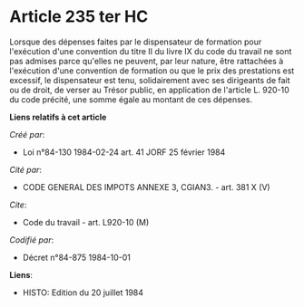 # Article 235 ter HC

Lorsque des dépenses faites par le dispensateur de formation pour l'exécution d'une convention du titre II du livre IX du
code du travail ne sont pas admises parce qu'elles ne peuvent, par leur nature, être rattachées à l'exécution d'une
convention de formation ou que le prix des prestations est excessif, le dispensateur est tenu, solidairement avec ses
dirigeants de fait ou de droit, de verser au Trésor public, en application de l'article L. 920-10 du code précité, une somme
égale au montant de ces dépenses.

**Liens relatifs à cet article**

_Créé par_:

  - Loi n°84-130 1984-02-24 art. 41 JORF 25 février 1984

_Cité par_:

  - CODE GENERAL DES IMPOTS ANNEXE 3, CGIAN3. - art. 381 X (V)

_Cite_:

  - Code du travail - art. L920-10 (M)

_Codifié par_:

  - Décret n°84-875 1984-10-01

**Liens**:

  - HISTO: Edition du 20 juillet 1984
